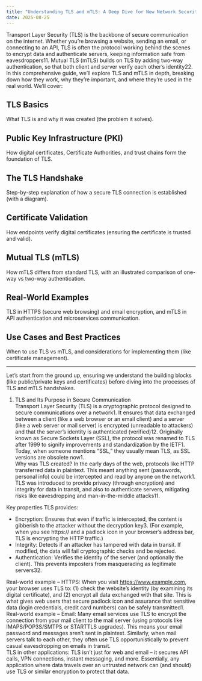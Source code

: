 ```yaml
---
title: "Understanding TLS and mTLS: A Deep Dive for New Network Security Engineers"
date: 2025-08-25
---
```


Transport Layer Security (TLS) is the backbone of secure communication on the internet. Whether you’re browsing a website, sending an email, or connecting to an API, TLS is often the protocol working behind the scenes to encrypt data and authenticate servers, keeping information safe from eavesdroppers11. Mutual TLS (mTLS) builds on TLS by adding two-way authentication, so that both client and server verify each other’s identity22. In this comprehensive guide, we’ll explore TLS and mTLS in depth, breaking down how they work, why they’re important, and where they’re used in the real world. We’ll cover:

## TLS Basics
What TLS is and why it was created (the problem it solves).

## Public Key Infrastructure (PKI)
How digital certificates, Certificate Authorities, and trust chains form the foundation of TLS.

## The TLS Handshake
Step-by-step explanation of how a secure TLS connection is established (with a diagram).

## Certificate Validation
How endpoints verify digital certificates (ensuring the certificate is trusted and valid).

## Mutual TLS (mTLS)
How mTLS differs from standard TLS, with an illustrated comparison of one-way vs two-way authentication.

## Real-World Examples
TLS in HTTPS (secure web browsing) and email encryption, and mTLS in API authentication and microservices communication.

## Use Cases and Best Practices
When to use TLS vs mTLS, and considerations for implementing them (like certificate management).

---

Let’s start from the ground up, ensuring we understand the building blocks (like public/private keys and certificates) before diving into the processes of TLS and mTLS handshakes.

1. TLS and Its Purpose in Secure Communication  
Transport Layer Security (TLS) is a cryptographic protocol designed to secure communications over a network1. It ensures that data exchanged between a client (like a web browser or an email client) and a server (like a web server or mail server) is encrypted (unreadable to attackers) and that the server’s identity is authenticated (verified)12. Originally known as Secure Sockets Layer (SSL), the protocol was renamed to TLS after 1999 to signify improvements and standardization by the IETF1. Today, when someone mentions “SSL,” they usually mean TLS, as SSL versions are obsolete now1.  
Why was TLS created? In the early days of the web, protocols like HTTP transferred data in plaintext. This meant anything sent (passwords, personal info) could be intercepted and read by anyone on the network1. TLS was introduced to provide privacy (through encryption) and integrity for data in transit, and also to authenticate servers, mitigating risks like eavesdropping and man-in-the-middle attacks11.

Key properties TLS provides:

- Encryption: Ensures that even if traffic is intercepted, the content is gibberish to the attacker without the decryption key3. (For example, when you see https:// and a padlock icon in your browser’s address bar, TLS is encrypting the HTTP traffic.)
- Integrity: Detects if an attacker has tampered with data in transit. If modified, the data will fail cryptographic checks and be rejected.
- Authentication: Verifies the identity of the server (and optionally the client). This prevents imposters from masquerading as legitimate servers32.

Real-world example – HTTPS: When you visit https://www.example.com, your browser uses TLS to: (1) check the website’s identity (by examining its digital certificate), and (2) encrypt all data exchanged with that site. This is what gives web users that secure padlock icon and assurance that sensitive data (login credentials, credit card numbers) can be safely transmitted1.  
Real-world example – Email: Many email services use TLS to encrypt the connection from your mail client to the mail server (using protocols like IMAPS/POP3S/SMTPS or STARTTLS upgrades). This means your email password and messages aren’t sent in plaintext. Similarly, when mail servers talk to each other, they often use TLS opportunistically to prevent casual eavesdropping on emails in transit.  
TLS in other applications: TLS isn’t just for web and email – it secures API calls, VPN connections, instant messaging, and more. Essentially, any application where data travels over an untrusted network can (and should) use TLS or similar encryption to protect that data.